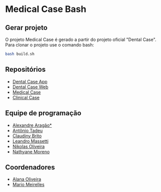 # Medical Case Bash

## Gerar projeto
O projeto Medical Case é gerado a partir do projeto oficial "Dental Case". Para clonar o projeto use o comando bash:

```sh
bash build.sh
```

## Repositórios
- [Dental Case App](https://github.com/GameCase-LAWS/dental-case-app)
- [Dental Case Web](https://github.com/GameCase-LAWS/dental-case-web)
- [Medical Case](https://github.com/GameCase-LAWS/medical-case-bash)
- [Clinical Case](https://github.com/GameCase-LAWS/clinical-case-bash)

## Equipe de programação
- [Alexandre Aragão*](https://www.linkedin.com/in/alexr-aragao/)
- [Antônio Tadeu]()
- [Claudiny Brito](https://www.linkedin.com/in/claudiny-priscila-lopes-brito-6985b1190/)
- [Leandro Massetti](https://www.linkedin.com/in/leandro-massetti/)
- [Nikolas Oliveira]()
- [Nathyane Moreno](https://www.linkedin.com/in/nathyane-moreno-217432a8/)

## Coordenadores
- [Alana Oliveira](https://www.linkedin.com/in/alanaslz/)
- [Mario Meirelles]()
